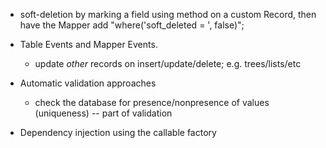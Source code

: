 - soft-deletion by marking a field using method on a custom Record, then have
  the Mapper add "where('soft_deleted = ', false)";

- Table Events and Mapper Events.

    - update *other* records on insert/update/delete; e.g. trees/lists/etc

- Automatic validation approaches

    - check the database for presence/nonpresence of values (uniqueness) -- part
      of validation

- Dependency injection using the callable factory
